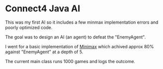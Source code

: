 # Connect4 Java AI

This was my first AI so it includes a few minmax implementation errors and poorly optimized code.

The goal was to design an AI (an agent) to defeat the "EnemyAgent".

I went for a basic implementation of [Minimax](https://en.wikipedia.org/wiki/Minimax) which achived approx 80% against "EnemyAgent" at a depth of 5.

The current main class runs 1000 games and logs the outcome.
